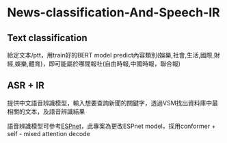 # News-classification-And-Speech-IR


## Text classification

給定文本/ptt，用train好的BERT model predict內容類別(娛樂,社會,生活,國際,財經,娛樂,體育)，即可能屬於哪間報社(自由時報,中國時報，聯合報)


## ASR + IR

提供中文語音辨識模型，輸入想要查詢新聞的關鍵字，透過VSM找出資料庫中最相關的文本，及語音辨識結果

語音辨識模型可參考[ESPnet](https://github.com/hongyuntw/ESPnet)，此專案為更改ESPnet model，採用conformer + self - mixed attention decode
